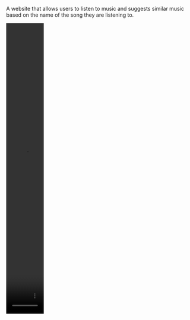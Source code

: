 A website that allows users to listen to music and suggests similar music based on the name of the song they are listening to.


<video width="20%" height="20%" controls>
  <source src="https://github.com/MuallaShn/Music_Website/blob/kadir-esra-mualla/video.mkv" type="video/mkv">
</video>
